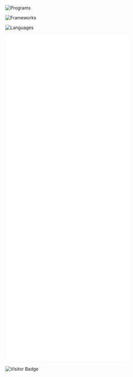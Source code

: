 <!-- ## ⚡ Technologies -->

![Programs](https://skillicons.dev/icons?i=linux,arch,nix,vscode,supabase,nodejs,deno,cloudflare)

![Frameworks](https://skillicons.dev/icons?i=mongodb,astro,tailwindcss,flutter,electron,tauri,nuxt,remix)

![Languages](https://skillicons.dev/icons?i=bash,html,css,sass,js,ts,vuejs,react,regex,md,svg,python,dart,rust,wasm,haskell&perline=8)

<!-- ## 📊 Statistics -->

![GitHub Metrics](/github-metrics.svg)

<!-- <img alt="GitHub Streak" align="center" src="https://github-readme-streak-stats.herokuapp.com/?user=lemueldls&theme=gotham&card_width=304&hide_longest_streak=true&hide_total_contributions=true" /> -->

<!-- <img alt="GitHub Stats" align="center" src="https://lemueldls-stats.vercel.app/api?username=lemueldls&show_icons=true&theme=gotham&card_width=304&include_all_commits=true&hide_rank=true" /> -->

<!-- <img alt="Top Langs" align="center" src="https://lemueldls-stats.vercel.app/api/top-langs/?username=lemueldls&theme=gotham&card_width=304&layout=pie&langs_count=16&size_weight=0.5&count_weight=0.5&exclude_repo=stats,tree-sitter-synquid" /> -->

![Visitor Badge](https://visitor-badge.laobi.icu/badge?page_id=lemueldls.lemueldls)

